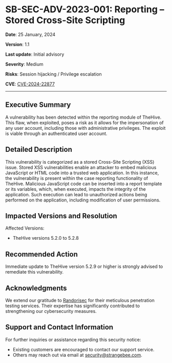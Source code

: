 # SB-SEC-ADV-2023-001: Reporting – Stored Cross-Site Scripting

**Date**: 25 January, 2024

**Version**: 1.1

**Last update**: Initial advisory

**Severity**: Medium

**Risks**: Session hijacking / Privilege escalation

**CVE**: [CVE-2024-22877](https://nvd.nist.gov/vuln/detail/CVE-2024-22877)

---

## Executive Summary

A vulnerability has been detected within the reporting module of TheHive. This flaw, when exploited, poses a risk as it allows for the impersonation of any user account, including those with administrative privileges. The exploit is viable through an authenticated user account.

## Detailed Description

This vulnerability is categorized as a stored Cross-Site Scripting (XSS) issue. Stored XSS vulnerabilities enable an attacker to embed malicious JavaScript or HTML code into a trusted web application. In this instance, the vulnerability is present within the case reporting functionality of TheHive. Malicious JavaScript code can be inserted into a report template or its variables, which, when executed, impacts the integrity of the application. Such execution can lead to unauthorized actions being performed on the application, including modification of user permissions.

## Impacted Versions and Resolution

Affected Versions:
* TheHive versions 5.2.0 to 5.2.8

## Recommended Action

Immediate update to TheHive version 5.2.9 or higher is strongly advised to remediate this vulnerability.

## Acknowledgments

We extend our gratitude to [Randorisec](https://randorisec.com) for their meticulous penetration testing services. Their expertise has significantly contributed to strengthening our cybersecurity measures.

## Support and Contact Information

For further inquiries or assistance regarding this security notice:
* Existing customers are encouraged to contact our support service.
* Others may reach out via email at security@strangebee.com.
